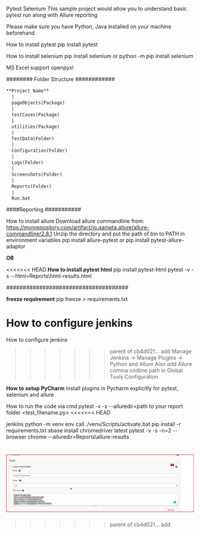
Pytest Selenium
This sample project would allow you to understand basic pytest run along with Allure reporting

Please make sure you have Python, Java installed on your machine beforehand

How to install pytest
pip install pytest

How to install selenium
pip install selenium or python -m pip install selenium




MS Excel support 
openpyxl


######## Folder Structure ############

    **Project Name** 
      |
      pageObjects(Package)
      |
      testCases(Package)
      |
      utilities(Package)
      | 
      TestData(Folder)
      |
      Configuration(Folder)
      |
      Logs(Folder)
      |
      Screenshots(Folder)
      |
      Reports(Folder)
      |
      Run.bat


####Reporting ###########

How to install allure
Download allure commandline from: https://mvnrepository.com/artifact/io.qameta.allure/allure-commandline/2.8.1
Unzip the directory and put the path of bin to PATH in environment variables
pip install allure-pytest or pip install pytest-allure-adaptor
 
**OR** 

<<<<<<< HEAD
**How to install pytest html**
pip install pytest-html
pytest -v -s --html=Reports\html-results.html

#####################################

**freeze requirement**
 pip freeze > requirements.txt

**How to configure jenkins**
=======
How to configure jenkins
>>>>>>> parent of cb4d021... add
Manage Jenkins -> Manage Plugins -> Python and Allure Also add Allure comma
cndline path in Global Tools Configuration

**How to setup PyCharm**
Install plugins in Pycharm explicitly for pytest, selenium and allure

How to run the code via cmd
pytest -v -s --alluredir=path to your report folder <test_filename.py>
<<<<<<< HEAD

jenkins 
python -m venv env
call ./venv/Scripts/activate.bat
pip install -r requirements.txt
sbase install chromedriver latest
pytest -v -s  -n=2 --browser chrome --alluredir=Reports\allure-results

![img.png](img.png)
=======
>>>>>>> parent of cb4d021... add
